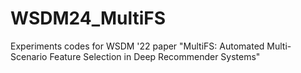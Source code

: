 # WSDM24_MultiFS
Experiments codes for WSDM '22 paper "MultiFS: Automated Multi-Scenario Feature Selection in Deep Recommender Systems"
